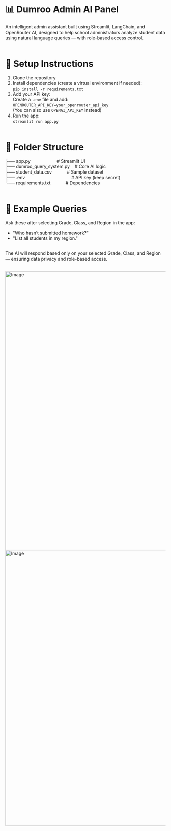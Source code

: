 # 📊 Dumroo Admin AI Panel<br>
An intelligent admin assistant built using Streamlit, LangChain, and OpenRouter AI, designed to help school administrators analyze student data using natural language queries — with role-based access control.<br><br>

# 🚀 Setup Instructions<br>
1. Clone the repository<br>
2. Install dependencies (create a virtual environment if needed):<br>
   `pip install -r requirements.txt`<br>
3. Add your API key:<br>
   Create a `.env` file and add:<br>
   `OPENROUTER_API_KEY=your_openrouter_api_key`<br>
   (You can also use `OPENAI_API_KEY` instead)<br>
4. Run the app:<br>
   `streamlit run app.py`<br><br>

# 📂 Folder Structure<br>
├── app.py &nbsp;&nbsp;&nbsp;&nbsp;&nbsp;&nbsp;&nbsp;&nbsp;&nbsp;&nbsp;&nbsp;&nbsp;&nbsp;&nbsp;&nbsp;&nbsp;&nbsp;&nbsp;&nbsp; # Streamlit UI<br>
├── dumroo_query_system.py &nbsp;&nbsp; # Core AI logic<br>
├── student_data.csv &nbsp;&nbsp;&nbsp;&nbsp;&nbsp;&nbsp;&nbsp;&nbsp;&nbsp;&nbsp; # Sample dataset<br>
├── .env &nbsp;&nbsp;&nbsp;&nbsp;&nbsp;&nbsp;&nbsp;&nbsp;&nbsp;&nbsp;&nbsp;&nbsp;&nbsp;&nbsp;&nbsp;&nbsp;&nbsp;&nbsp;&nbsp;&nbsp;&nbsp;&nbsp;&nbsp;&nbsp;&nbsp;&nbsp;&nbsp;&nbsp;&nbsp;&nbsp;&nbsp;&nbsp;&nbsp;&nbsp;&nbsp; # API key (keep secret)<br>
└── requirements.txt &nbsp;&nbsp;&nbsp;&nbsp;&nbsp;&nbsp;&nbsp;&nbsp;&nbsp;&nbsp; # Dependencies<br><br>

# 💬 Example Queries<br>
Ask these after selecting Grade, Class, and Region in the app:<br>
- "Who hasn’t submitted homework?"<br>
- "List all students in my region."<br><br>

The AI will respond based only on your selected Grade, Class, and Region — ensuring data privacy and role-based access.<br><br>

<img width="1919" height="876" alt="Image" src="https://github.com/user-attachments/assets/4a4fed9c-e82c-44e3-a319-00b8ab883f78" />

<img width="1919" height="868" alt="Image" src="https://github.com/user-attachments/assets/7f76b4a1-484f-4f02-8486-da0cfe915167" />
